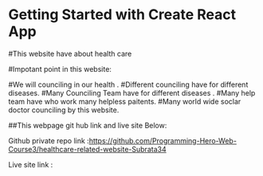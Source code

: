 # Getting Started with Create React App

#This website have about health care

#Impotant point in this website:


   #We will counciling in our health .
   #Different counciling have for different diseases.
   #Many Counciling Team  have for different  diseases .
   #Many help team have who work many helpless  paitents.
   #Many world wide soclar doctor  counciling by this website.

##This webpage git hub link and live site Below:

Github private repo link :https://github.com/Programming-Hero-Web-Course3/healthcare-related-website-Subrata34

Live site link           : 
